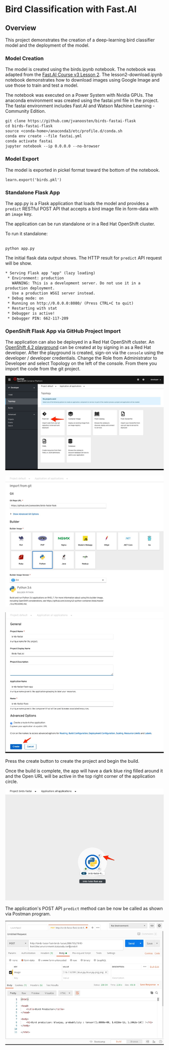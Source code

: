 # Bird Classification with Fast.AI 

## Overview

This project demonstrates the creation of a deep-learning bird classifier model and the deployment of the model. 

### Model Creation  

The model is created using the birds.ipynb notebook.   The notebook was adapted from the [Fast.AI Course v3 Lesson 2](https://course.fast.ai/videos/?lesson=2).  The lesson2-download.ipynb notebook demonstrates how to download images using Google Image and use those to train and test a model. 

The notebook was executed on a Power System with Nvidia GPUs.  The anaconda environment was created using the fastai.yml file in the project.   The fastai environment includes Fast.AI and Watson Machine Learning - Community Edition.   

``` 
git clone https://github.com/jvanoosten/birds-fastai-flask
cd birds-fastai-flask
source <conda-home>/anaconda3/etc/profile.d/conda.sh
conda env create --file fastai.yml
conda activate fastai
jupyter notebook --ip 0.0.0.0 --no-browser
```

### Model Export 


The model is exported in pickel format toward the bottom of the notebook.

```
learn.export('birds.pkl') 
```

### Standalone Flask App 

The app.py is a Flask application that loads the model and provides a `predict` RESTful POST API that accepts a bird image file in form-data with an `image` key.

The application can be run standalone or in a Red Hat OpenShift cluster. 

To run it standalone: 

``` 

python app.py

```

The initial flask data output shows.  The HTTP result for `predict` API request will be show. 

```
* Serving Flask app "app" (lazy loading)
 * Environment: production
   WARNING: This is a development server. Do not use it in a production deployment.
   Use a production WSGI server instead.
 * Debug mode: on
 * Running on http://0.0.0.0:8080/ (Press CTRL+C to quit)
 * Restarting with stat
 * Debugger is active!
 * Debugger PIN: 662-117-209
```

### OpenShift Flask App via GitHub Project Import 

The application can also be deployed in a Red Hat OpenShift cluster.   An [OpenShift 4.2 playground](https://learn.openshift.com/playgrounds/openshift42/) can be created at by signing in as a Red Hat developer.   After the playground is created, sign-on via the `console` using the developer / developer credentials.   Change the Role from 
Administrator to Developer and select Topology on the left of the console.   From there you import the code from the git project. 

![Application Build from Git Project!](images/OpenShift_topology_from_git.jpg "OpenShift project from Git")

![Application Build from Git Project!](images/Import_from_Git_top.jpg "OpenShift Import from Git top")


![Application Build from Git Project!](images/Import_from_Git_bottom.jpg "OpenShift Import from Git bottom")

Press the create button to create the project and begin the build.

Once the build is complete, the app will have a dark blue ring filled around it and the Open URL will be active in the top right corner of the application circle. 
 
![Application Build from Git Project!](images/OpenShift_app_ready.jpg "OpenShift App Ready")

The application's POST API `predict` method can be now be called as shown via Postman program. 

![Application Execution!](images/Postman_and_Bird_Predictor.jpg "Prediction call from Postman POST API")










